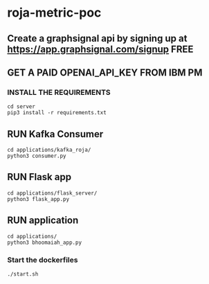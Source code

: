 # roja-metric-poc

## Create a graphsignal api by signing up at https://app.graphsignal.com/signup FREE

## GET A PAID OPENAI_API_KEY FROM IBM PM

### INSTALL THE REQUIREMENTS

```shell
cd server
pip3 install -r requirements.txt
```

## RUN Kafka Consumer

```shell
cd applications/kafka_roja/
python3 consumer.py
```

## RUN Flask app

```shell
cd applications/flask_server/
python3 flask_app.py
```

## RUN application

```shell
cd applications/
python3 bhoomaiah_app.py
```

### Start the dockerfiles

```shell
./start.sh
```